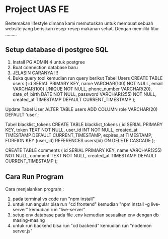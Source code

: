 # Project UAS FE
Bertemakan lifestyle dimana kami memutuskan untuk membuat sebuah website yang berisikan resep-resep makanan sehat. Dengan memiliki fitur .........


## Setup database di postgree SQL 
1. Install PG ADMIN 4 untuk postgree 
2. Buat connection database baru 
3. JELASIN CARANYA !!!
4. Buka query tool kemudian run query berikut
Tabel Users
CREATE TABLE users (
    id SERIAL PRIMARY KEY,
    name VARCHAR(100) NOT NULL,
    email VARCHAR(100) UNIQUE NOT NULL,
    phone_number VARCHAR(20),
    date_of_birth DATE NOT NULL,
    password VARCHAR(255) NOT NULL,
    created_at TIMESTAMP DEFAULT CURRENT_TIMESTAMP
);

Update Tabel User
ALTER TABLE users ADD COLUMN role VARCHAR(20) DEFAULT 'user';

Tabel blacklist_tokens
CREATE TABLE blacklist_tokens (
    id SERIAL PRIMARY KEY,
    token TEXT NOT NULL,
    user_id INT NOT NULL,
    created_at TIMESTAMP DEFAULT CURRENT_TIMESTAMP,
    expires_at TIMESTAMP,
    FOREIGN KEY (user_id) REFERENCES users(id) ON DELETE CASCADE
);

CREATE TABLE comments (
    id SERIAL PRIMARY KEY, 
    name VARCHAR(255) NOT NULL, 
    comment TEXT NOT NULL, 
    created_at TIMESTAMP DEFAULT CURRENT_TIMESTAMP 
);


## Cara Run Program
Cara menjalankan program :
1. pada terminal vs code run "npm install" 
2. untuk run angular bisa run "cd frontend" kemudian "npm install -g live-server" kemudian run "live-server"
3. setup env database pada file .env kemudian sesuaikan env dengan db masing-masing
4. untuk run backend bisa run "cd backend" kemudian run "nodemon server.js"



